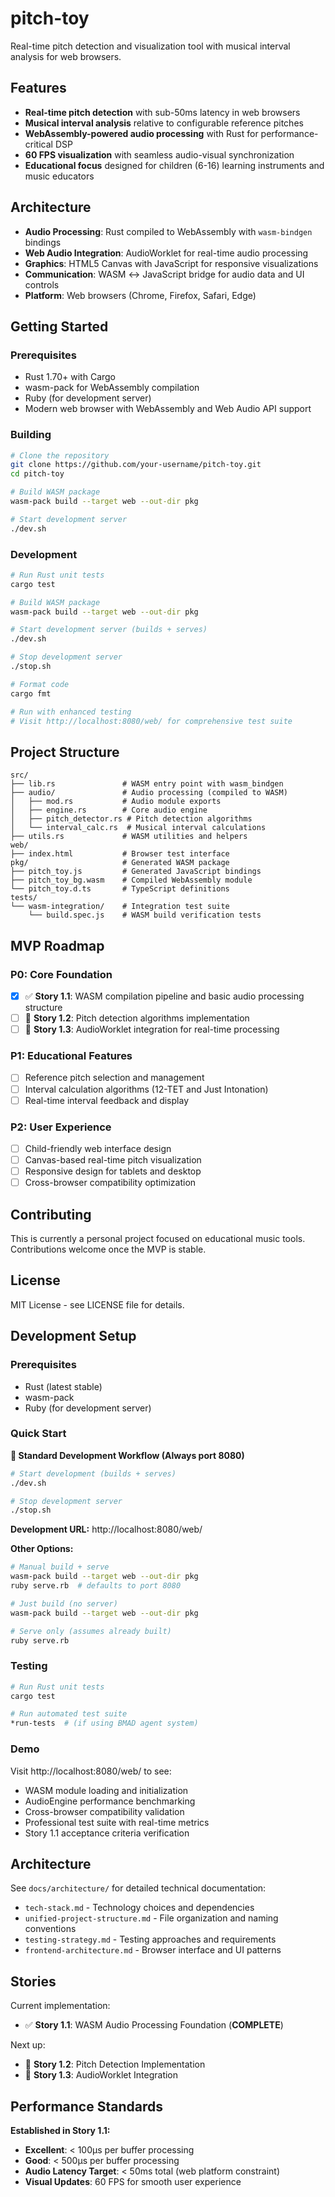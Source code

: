 # pitch-toy

Real-time pitch detection and visualization tool with musical interval analysis for web browsers.

## Features

- **Real-time pitch detection** with sub-50ms latency in web browsers
- **Musical interval analysis** relative to configurable reference pitches  
- **WebAssembly-powered audio processing** with Rust for performance-critical DSP
- **60 FPS visualization** with seamless audio-visual synchronization
- **Educational focus** designed for children (6-16) learning instruments and music educators

## Architecture

- **Audio Processing**: Rust compiled to WebAssembly with `wasm-bindgen` bindings
- **Web Audio Integration**: AudioWorklet for real-time audio processing
- **Graphics**: HTML5 Canvas with JavaScript for responsive visualizations
- **Communication**: WASM ↔ JavaScript bridge for audio data and UI controls
- **Platform**: Web browsers (Chrome, Firefox, Safari, Edge)

## Getting Started

### Prerequisites

- Rust 1.70+ with Cargo
- wasm-pack for WebAssembly compilation
- Ruby (for development server)
- Modern web browser with WebAssembly and Web Audio API support

### Building

```bash
# Clone the repository
git clone https://github.com/your-username/pitch-toy.git
cd pitch-toy

# Build WASM package
wasm-pack build --target web --out-dir pkg

# Start development server
./dev.sh
```

### Development

```bash
# Run Rust unit tests
cargo test

# Build WASM package
wasm-pack build --target web --out-dir pkg

# Start development server (builds + serves)
./dev.sh

# Stop development server
./stop.sh

# Format code
cargo fmt

# Run with enhanced testing
# Visit http://localhost:8080/web/ for comprehensive test suite
```

## Project Structure

```
src/
├── lib.rs               # WASM entry point with wasm_bindgen
├── audio/               # Audio processing (compiled to WASM)
│   ├── mod.rs           # Audio module exports
│   ├── engine.rs        # Core audio engine
│   ├── pitch_detector.rs # Pitch detection algorithms
│   └── interval_calc.rs  # Musical interval calculations
├── utils.rs             # WASM utilities and helpers
web/
├── index.html           # Browser test interface
pkg/                     # Generated WASM package
├── pitch_toy.js         # Generated JavaScript bindings
├── pitch_toy_bg.wasm    # Compiled WebAssembly module
└── pitch_toy.d.ts       # TypeScript definitions
tests/
└── wasm-integration/    # Integration test suite
    └── build.spec.js    # WASM build verification tests
```

## MVP Roadmap

### P0: Core Foundation
- [x] ✅ **Story 1.1**: WASM compilation pipeline and basic audio processing structure
- [ ] 🔄 **Story 1.2**: Pitch detection algorithms implementation
- [ ] 🔄 **Story 1.3**: AudioWorklet integration for real-time processing

### P1: Educational Features  
- [ ] Reference pitch selection and management
- [ ] Interval calculation algorithms (12-TET and Just Intonation)
- [ ] Real-time interval feedback and display

### P2: User Experience
- [ ] Child-friendly web interface design
- [ ] Canvas-based real-time pitch visualization
- [ ] Responsive design for tablets and desktop
- [ ] Cross-browser compatibility optimization

## Contributing

This is currently a personal project focused on educational music tools. Contributions welcome once the MVP is stable.

## License

MIT License - see LICENSE file for details. 

## Development Setup

### Prerequisites
- Rust (latest stable)
- wasm-pack
- Ruby (for development server)

### Quick Start

**🚀 Standard Development Workflow (Always port 8080)**
```bash
# Start development (builds + serves)
./dev.sh

# Stop development server
./stop.sh
```

**Development URL:** http://localhost:8080/web/

**Other Options:**
```bash
# Manual build + serve
wasm-pack build --target web --out-dir pkg
ruby serve.rb  # defaults to port 8080

# Just build (no server)
wasm-pack build --target web --out-dir pkg

# Serve only (assumes already built)
ruby serve.rb
```

### Testing

```bash
# Run Rust unit tests
cargo test

# Run automated test suite
*run-tests  # (if using BMAD agent system)
```

### Demo

Visit http://localhost:8080/web/ to see:
- WASM module loading and initialization
- AudioEngine performance benchmarking
- Cross-browser compatibility validation
- Professional test suite with real-time metrics
- Story 1.1 acceptance criteria verification

## Architecture

See `docs/architecture/` for detailed technical documentation:
- `tech-stack.md` - Technology choices and dependencies
- `unified-project-structure.md` - File organization and naming conventions
- `testing-strategy.md` - Testing approaches and requirements
- `frontend-architecture.md` - Browser interface and UI patterns

## Stories

Current implementation:
- ✅ **Story 1.1**: WASM Audio Processing Foundation (**COMPLETE**)

Next up:
- 🔄 **Story 1.2**: Pitch Detection Implementation
- 🔄 **Story 1.3**: AudioWorklet Integration

## Performance Standards

**Established in Story 1.1:**
- **Excellent**: < 100μs per buffer processing
- **Good**: < 500μs per buffer processing  
- **Audio Latency Target**: < 50ms total (web platform constraint)
- **Visual Updates**: 60 FPS for smooth user experience

